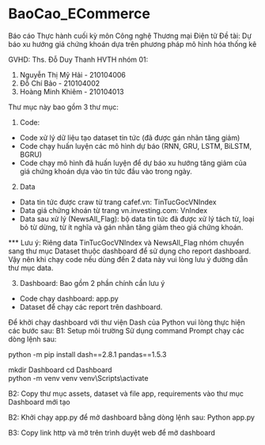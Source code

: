 # BaoCao_ECommerce
 Báo cáo Thực hành cuối kỳ môn Công nghệ Thương mại Điện tử
 Đề tài: Dự báo xu hướng giá chứng khoán dựa trên phương pháp mô hình hóa thống kê
 
GVHD: Ths. Đỗ Duy Thanh
HVTH nhóm 01:
1. Nguyễn Thị Mỹ Hải - 210104006
2. Đỗ Chí Bảo - 210104002
3. Hoàng Minh Khiêm - 210104013

Thư mục này bao gồm 3 thư mục:
1. Code: 
- Code xử lý dữ liệu tạo dataset tin tức (đã được gán nhãn tăng giảm)
- Code chạy huấn luyện các mô hình dự báo (RNN, GRU, LSTM, BiLSTM, BGRU)
- Code chạy mô hình đã huấn luyện để dự báo xu hướng tăng giảm của giá chứng khoán dựa vào tin tức đầu vào trong ngày.
2. Data
- Data tin tức được craw từ trang cafef.vn: TinTucGocVNIndex
- Data giá chứng khoán từ trang vn.investing.com: VnIndex
- Data sau xử lý (NewsAll_Flag): bộ data tin tức đã được xử lý tách từ, loại bỏ từ dừng, từ ít nghĩa và gán nhãn tăng giảm theo giá chứng khoán.

*** Lưu ý: Riêng data TinTucGocVNIndex và NewsAll_Flag nhóm chuyển sang thư mục Dataset thuộc dashboard để sử dụng cho report dashboard.
Vậy nên khi chạy code nếu dùng đến 2 data này vui lòng lưu ý đường dẫn thư mục data.

3. Dashboard: Bao gồm 2 phần chính cần lưu ý
- Code chạy dashboard: app.py
- Dataset để chạy các report trên dashboard.

Để khởi chạy dashboard với thư viện Dash của Python vui lòng thực hiện các bước sau:
B1: Setup môi trường
Sử dụng command Prompt chạy các dòng lệnh sau:

python -m pip install dash==2.8.1 pandas==1.5.3

mkdir Dashboard 
cd Dashboard  
python -m venv venv 
venv\Scripts\activate

B2: Copy thư mục assets, dataset và file app, requirements vào thư mục Dashboard mới tạo

B2: Khởi chạy app.py để mở dashboard bằng dòng lệnh sau: Python app.py

B3: Copy link http và mở trên trình duyệt web để mở dashboard 
